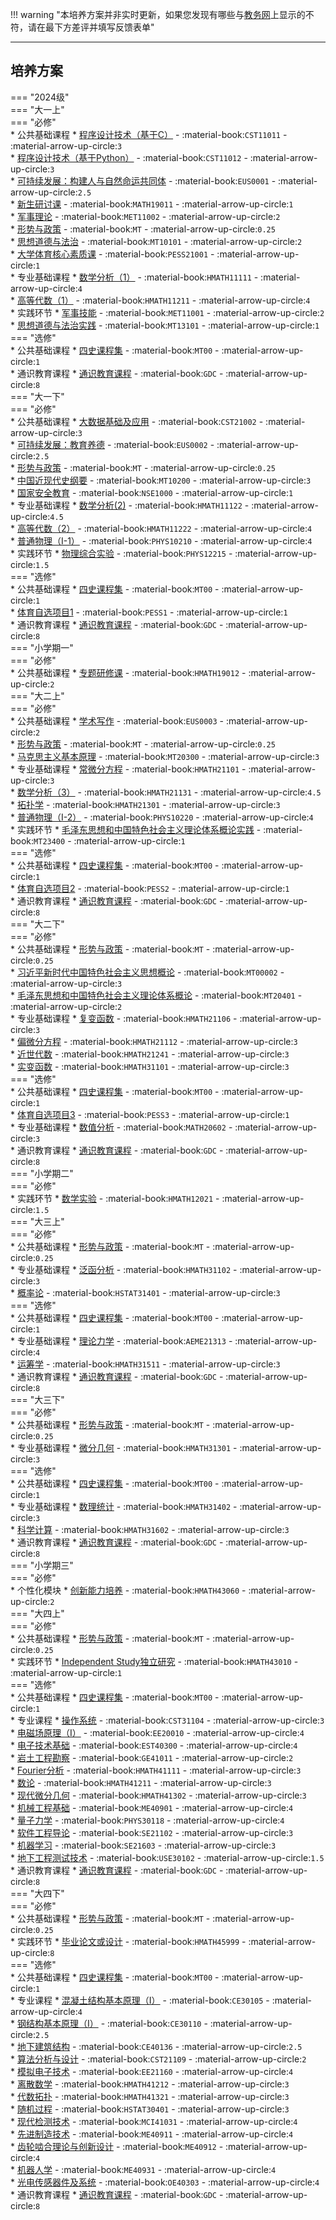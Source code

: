 !!! warning "本培养方案并非实时更新，如果您发现有哪些与[教务网](https://my.cqu.edu.cn)上显示的不符，请在最下方差评并填写反馈表单"

---

## 培养方案  
=== "2024级"  
    === "大一上"  
        === "必修"  
            * 公共基础课程
                * [程序设计技术（基于C）](/docs/course/程序设计技术.md) - :material-book:`CST11011` - :material-arrow-up-circle:`3`  
                * [程序设计技术（基于Python）](/docs/course/程序设计技术.md) - :material-book:`CST11012` - :material-arrow-up-circle:`3`  
                * [可持续发展：构建人与自然命运共同体](/docs/course/可持续发展%EF%BC%9A构建人与自然命运共同体.md) - :material-book:`EUS0001` - :material-arrow-up-circle:`2.5`  
                * [新生研讨课](/docs/course/新生研讨课.md) - :material-book:`MATH19011` - :material-arrow-up-circle:`1`  
                * [军事理论](/docs/course/军事理论.md) - :material-book:`MET11002` - :material-arrow-up-circle:`2`  
                * [形势与政策](/docs/course/形势与政策.md) - :material-book:`MT` - :material-arrow-up-circle:`0.25`  
                * [思想道德与法治](/docs/course/思想道德与法治.md) - :material-book:`MT10101` - :material-arrow-up-circle:`2`  
                * [大学体育核心素质课](/docs/course/体育.md) - :material-book:`PESS21001` - :material-arrow-up-circle:`1`  
            * 专业基础课程
                * [数学分析（1）](/docs/course/数学分析.md) - :material-book:`HMATH11111` - :material-arrow-up-circle:`4`  
                * [高等代数（1）](/docs/course/高等代数.md) - :material-book:`HMATH11211` - :material-arrow-up-circle:`4`  
            * 实践环节
                * [军事技能](/docs/course/军事技能.md) - :material-book:`MET11001` - :material-arrow-up-circle:`2`  
                * [思想道德与法治实践](/docs/course/思想道德与法治实践.md) - :material-book:`MT13101` - :material-arrow-up-circle:`1`  
        === "选修"  
            * 公共基础课程
                * [四史课程集](/docs/course/四史课程集.md) - :material-book:`MT00` - :material-arrow-up-circle:`1`  
            * 通识教育课程
                * [通识教育课程](/docs/course/通识教育课程.md) - :material-book:`GDC` - :material-arrow-up-circle:`8`  
    === "大一下"  
        === "必修"  
            * 公共基础课程
                * [大数据基础及应用](/docs/course/大数据基础及应用.md) - :material-book:`CST21002` - :material-arrow-up-circle:`3`  
                * [可持续发展：教育养德](/docs/course/可持续发展%EF%BC%9A教育养德.md) - :material-book:`EUS0002` - :material-arrow-up-circle:`2.5`  
                * [形势与政策](/docs/course/形势与政策.md) - :material-book:`MT` - :material-arrow-up-circle:`0.25`  
                * [中国近现代史纲要](/docs/course/中国近现代史纲要.md) - :material-book:`MT10200` - :material-arrow-up-circle:`3`  
                * [国家安全教育](/docs/course/国家安全教育.md) - :material-book:`NSE1000` - :material-arrow-up-circle:`1`  
            * 专业基础课程
                * [数学分析(2)](/docs/course/数学分析.md) - :material-book:`HMATH11122` - :material-arrow-up-circle:`4.5`  
                * [高等代数（2）](/docs/course/高等代数.md) - :material-book:`HMATH11222` - :material-arrow-up-circle:`4`  
                * [普通物理（I-1）](/docs/course/普通物理.md) - :material-book:`PHYS10210` - :material-arrow-up-circle:`4`  
            * 实践环节
                * [物理综合实验](/docs/course/物理综合实验.md) - :material-book:`PHYS12215` - :material-arrow-up-circle:`1.5`  
        === "选修"  
            * 公共基础课程
                * [四史课程集](/docs/course/四史课程集.md) - :material-book:`MT00` - :material-arrow-up-circle:`1`  
                * [体育自选项目1](/docs/course/体育.md) - :material-book:`PESS1` - :material-arrow-up-circle:`1`  
            * 通识教育课程
                * [通识教育课程](/docs/course/通识教育课程.md) - :material-book:`GDC` - :material-arrow-up-circle:`8`  
    === "小学期一"  
        === "必修"  
            * 公共基础课程
                * [专题研修课](/docs/course/专题研修课.md) - :material-book:`HMATH19012` - :material-arrow-up-circle:`2`  
    === "大二上"  
        === "必修"  
            * 公共基础课程
                * [学术写作](/docs/course/学术写作.md) - :material-book:`EUS0003` - :material-arrow-up-circle:`2`  
                * [形势与政策](/docs/course/形势与政策.md) - :material-book:`MT` - :material-arrow-up-circle:`0.25`  
                * [马克思主义基本原理](/docs/course/马克思主义基本原理.md) - :material-book:`MT20300` - :material-arrow-up-circle:`3`  
            * 专业基础课程
                * [常微分方程](/docs/course/常微分方程.md) - :material-book:`HMATH21101` - :material-arrow-up-circle:`3`  
                * [数学分析（3）](/docs/course/数学分析.md) - :material-book:`HMATH21131` - :material-arrow-up-circle:`4.5`  
                * [拓扑学](/docs/course/拓扑学.md) - :material-book:`HMATH21301` - :material-arrow-up-circle:`3`  
                * [普通物理（I-2）](/docs/course/普通物理.md) - :material-book:`PHYS10220` - :material-arrow-up-circle:`4`  
            * 实践环节
                * [毛泽东思想和中国特色社会主义理论体系概论实践](/docs/course/毛泽东思想和中国特色社会主义理论体系概论实践.md) - :material-book:`MT23400` - :material-arrow-up-circle:`1`  
        === "选修"  
            * 公共基础课程
                * [四史课程集](/docs/course/四史课程集.md) - :material-book:`MT00` - :material-arrow-up-circle:`1`  
                * [体育自选项目2](/docs/course/体育.md) - :material-book:`PESS2` - :material-arrow-up-circle:`1`  
            * 通识教育课程
                * [通识教育课程](/docs/course/通识教育课程.md) - :material-book:`GDC` - :material-arrow-up-circle:`8`  
    === "大二下"  
        === "必修"  
            * 公共基础课程
                * [形势与政策](/docs/course/形势与政策.md) - :material-book:`MT` - :material-arrow-up-circle:`0.25`  
                * [习近平新时代中国特色社会主义思想概论](/docs/course/习近平新时代中国特色社会主义思想概论.md) - :material-book:`MT00002` - :material-arrow-up-circle:`3`  
                * [毛泽东思想和中国特色社会主义理论体系概论](/docs/course/毛泽东思想和中国特色社会主义理论体系概论.md) - :material-book:`MT20401` - :material-arrow-up-circle:`2`  
            * 专业基础课程
                * [复变函数](/docs/course/复变函数.md) - :material-book:`HMATH21106` - :material-arrow-up-circle:`3`  
                * [偏微分方程](/docs/course/偏微分方程.md) - :material-book:`HMATH21112` - :material-arrow-up-circle:`3`  
                * [近世代数](/docs/course/近世代数.md) - :material-book:`HMATH21241` - :material-arrow-up-circle:`3`  
                * [实变函数](/docs/course/实变函数.md) - :material-book:`HMATH31101` - :material-arrow-up-circle:`3`  
        === "选修"  
            * 公共基础课程
                * [四史课程集](/docs/course/四史课程集.md) - :material-book:`MT00` - :material-arrow-up-circle:`1`  
                * [体育自选项目3](/docs/course/体育.md) - :material-book:`PESS3` - :material-arrow-up-circle:`1`  
            * 专业基础课程
                * [数值分析](/docs/course/数值分析.md) - :material-book:`MATH20602` - :material-arrow-up-circle:`3`  
            * 通识教育课程
                * [通识教育课程](/docs/course/通识教育课程.md) - :material-book:`GDC` - :material-arrow-up-circle:`8`  
    === "小学期二"  
        === "必修"  
            * 实践环节
                * [数学实验](/docs/course/数学实验.md) - :material-book:`HMATH12021` - :material-arrow-up-circle:`1.5`  
    === "大三上"  
        === "必修"  
            * 公共基础课程
                * [形势与政策](/docs/course/形势与政策.md) - :material-book:`MT` - :material-arrow-up-circle:`0.25`  
            * 专业基础课程
                * [泛函分析](/docs/course/泛函分析.md) - :material-book:`HMATH31102` - :material-arrow-up-circle:`3`  
                * [概率论](/docs/course/概率论.md) - :material-book:`HSTAT31401` - :material-arrow-up-circle:`3`  
        === "选修"  
            * 公共基础课程
                * [四史课程集](/docs/course/四史课程集.md) - :material-book:`MT00` - :material-arrow-up-circle:`1`  
            * 专业基础课程
                * [理论力学](/docs/course/理论力学.md) - :material-book:`AEME21313` - :material-arrow-up-circle:`4`  
                * [运筹学](/docs/course/运筹学.md) - :material-book:`HMATH31511` - :material-arrow-up-circle:`3`  
            * 通识教育课程
                * [通识教育课程](/docs/course/通识教育课程.md) - :material-book:`GDC` - :material-arrow-up-circle:`8`  
    === "大三下"  
        === "必修"  
            * 公共基础课程
                * [形势与政策](/docs/course/形势与政策.md) - :material-book:`MT` - :material-arrow-up-circle:`0.25`  
            * 专业基础课程
                * [微分几何](/docs/course/微分几何.md) - :material-book:`HMATH31301` - :material-arrow-up-circle:`3`  
        === "选修"  
            * 公共基础课程
                * [四史课程集](/docs/course/四史课程集.md) - :material-book:`MT00` - :material-arrow-up-circle:`1`  
            * 专业基础课程
                * [数理统计](/docs/course/数理统计.md) - :material-book:`HMATH31402` - :material-arrow-up-circle:`3`  
                * [科学计算](/docs/course/科学计算.md) - :material-book:`HMATH31602` - :material-arrow-up-circle:`3`  
            * 通识教育课程
                * [通识教育课程](/docs/course/通识教育课程.md) - :material-book:`GDC` - :material-arrow-up-circle:`8`  
    === "小学期三"  
        === "必修"  
            * 个性化模块
                * [创新能力培养](/docs/course/创新能力培养.md) - :material-book:`HMATH43060` - :material-arrow-up-circle:`2`  
    === "大四上"  
        === "必修"  
            * 公共基础课程
                * [形势与政策](/docs/course/形势与政策.md) - :material-book:`MT` - :material-arrow-up-circle:`0.25`  
            * 实践环节
                * [Independent  Study独立研究](/docs/course/Independent%20%20Study独立研究.md) - :material-book:`HMATH43010` - :material-arrow-up-circle:`1`  
        === "选修"  
            * 公共基础课程
                * [四史课程集](/docs/course/四史课程集.md) - :material-book:`MT00` - :material-arrow-up-circle:`1`  
            * 专业课程
                * [操作系统](/docs/course/操作系统.md) - :material-book:`CST31104` - :material-arrow-up-circle:`3`  
                * [电磁场原理（I）](/docs/course/电磁场原理.md) - :material-book:`EE20010` - :material-arrow-up-circle:`4`  
                * [电子技术基础](/docs/course/电子技术基础.md) - :material-book:`EST40300` - :material-arrow-up-circle:`4`  
                * [岩土工程勘察](/docs/course/岩土工程勘察.md) - :material-book:`GE41011` - :material-arrow-up-circle:`2`  
                * [Fourier分析](/docs/course/Fourier分析.md) - :material-book:`HMATH41111` - :material-arrow-up-circle:`3`  
                * [数论](/docs/course/数论.md) - :material-book:`HMATH41211` - :material-arrow-up-circle:`3`  
                * [现代微分几何](/docs/course/现代微分几何.md) - :material-book:`HMATH41302` - :material-arrow-up-circle:`3`  
                * [机械工程基础](/docs/course/机械工程基础.md) - :material-book:`ME40901` - :material-arrow-up-circle:`4`  
                * [量子力学](/docs/course/量子力学.md) - :material-book:`PHYS30118` - :material-arrow-up-circle:`4`  
                * [软件工程导论](/docs/course/软件工程导论.md) - :material-book:`SE21102` - :material-arrow-up-circle:`3`  
                * [机器学习](/docs/course/机器学习.md) - :material-book:`SE21603` - :material-arrow-up-circle:`3`  
                * [地下工程测试技术](/docs/course/地下工程测试技术.md) - :material-book:`USE30102` - :material-arrow-up-circle:`1.5`  
            * 通识教育课程
                * [通识教育课程](/docs/course/通识教育课程.md) - :material-book:`GDC` - :material-arrow-up-circle:`8`  
    === "大四下"  
        === "必修"  
            * 公共基础课程
                * [形势与政策](/docs/course/形势与政策.md) - :material-book:`MT` - :material-arrow-up-circle:`0.25`  
            * 实践环节
                * [毕业论文或设计](/docs/course/毕业论文或设计.md) - :material-book:`HMATH45999` - :material-arrow-up-circle:`8`  
        === "选修"  
            * 公共基础课程
                * [四史课程集](/docs/course/四史课程集.md) - :material-book:`MT00` - :material-arrow-up-circle:`1`  
            * 专业课程
                * [混凝土结构基本原理（I）](/docs/course/混凝土结构基本原理.md) - :material-book:`CE30105` - :material-arrow-up-circle:`4`  
                * [钢结构基本原理（I）](/docs/course/钢结构基本原理.md) - :material-book:`CE30110` - :material-arrow-up-circle:`2.5`  
                * [地下建筑结构](/docs/course/地下建筑结构.md) - :material-book:`CE40136` - :material-arrow-up-circle:`2.5`  
                * [算法分析与设计](/docs/course/算法分析与设计.md) - :material-book:`CST21109` - :material-arrow-up-circle:`2`  
                * [模拟电子技术](/docs/course/模拟电子技术.md) - :material-book:`EE21160` - :material-arrow-up-circle:`4`  
                * [离散数学](/docs/course/离散数学.md) - :material-book:`HMATH41212` - :material-arrow-up-circle:`3`  
                * [代数拓扑](/docs/course/代数拓扑.md) - :material-book:`HMATH41321` - :material-arrow-up-circle:`3`  
                * [随机过程](/docs/course/随机过程.md) - :material-book:`HSTAT30401` - :material-arrow-up-circle:`3`  
                * [现代检测技术](/docs/course/现代检测技术.md) - :material-book:`MCI41031` - :material-arrow-up-circle:`4`  
                * [先进制造技术](/docs/course/先进制造技术.md) - :material-book:`ME40911` - :material-arrow-up-circle:`4`  
                * [齿轮啮合理论与创新设计](/docs/course/齿轮啮合理论与创新设计.md) - :material-book:`ME40912` - :material-arrow-up-circle:`4`  
                * [机器人学](/docs/course/机器人学.md) - :material-book:`ME40931` - :material-arrow-up-circle:`4`  
                * [光电传感器件及系统](/docs/course/光电传感器件及系统.md) - :material-book:`OE40303` - :material-arrow-up-circle:`4`  
            * 通识教育课程
                * [通识教育课程](/docs/course/通识教育课程.md) - :material-book:`GDC` - :material-arrow-up-circle:`8`  